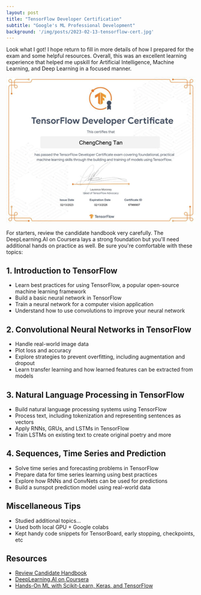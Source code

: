 ```yaml
---
layout: post
title: "TensorFlow Developer Certification"
subtitle: "Google's ML Professional Development"
background: '/img/posts/2023-02-13-tensorflow-cert.jpg'
---
```


Look what I got! I hope return to fill in more details of how I prepared for the exam and some helpful resources. Overall, this was an excellent learning experience that helped me upskill for Artificial Intelligence, Machine Learning, and Deep Learning in a focused manner.

[![TensorFlow Developer Certificate](/img/posts/2023-02-13-tensorflow-cert.png)](https://www.credential.net/dd29cf54-be96-4380-8b4c-bc4c5971c781#gs.z3o0gx)

For starters, review the candidate handbook very carefully. The DeepLearning.AI on Coursera lays a strong foundation but you'll need additional hands on practice as well. Be sure you're comfortable with these topics:

## 1. Introduction to TensorFlow

- Learn best practices for using TensorFlow, a popular open-source machine learning framework
- Build a basic neural network in TensorFlow
- Train a neural network for a computer vision application
- Understand how to use convolutions to improve your neural network

## 2. Convolutional Neural Networks in TensorFlow

- Handle real-world image data
- Plot loss and accuracy
- Explore strategies to prevent overfitting, including augmentation and dropout
- Learn transfer learning and how learned features can be extracted from models

## 3. Natural Language Processing in TensorFlow

- Build natural language processing systems using TensorFlow
- Process text, including tokenization and representing sentences as vectors
- Apply RNNs, GRUs, and LSTMs in TensorFlow
- Train LSTMs on existing text to create original poetry and more

## 4. Sequences, Time Series and Prediction

- Solve time series and forecasting problems in TensorFlow
- Prepare data for time series learning using best practices
- Explore how RNNs and ConvNets can be used for predictions
- Build a sunspot prediction model using real-world data

## Miscellaneous Tips

- Studied additional topics...
- Used both local GPU + Google colabs
- Kept handy code snippets for TensorBoard, early stopping, checkpoints, etc

## Resources

- [Review Candidate Handbook](https://www.tensorflow.org/certificate)
- [DeepLearning.AI on Coursera](https://www.coursera.org/professional-certificates/tensorflow-in-practice)
- [Hands-On ML with Scikit-Learn, Keras, and TensorFlow](https://github.com/ageron/handson-ml3)

